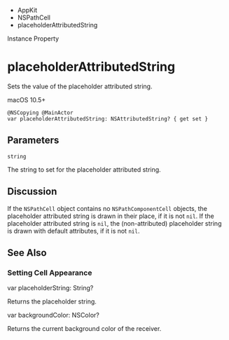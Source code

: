 

- AppKit
- NSPathCell
-  placeholderAttributedString 

Instance Property

# placeholderAttributedString

Sets the value of the placeholder attributed string.

macOS 10.5+

``` source
@NSCopying @MainActor
var placeholderAttributedString: NSAttributedString? { get set }
```

## Parameters 

`string`  

The string to set for the placeholder attributed string.

## Discussion

If the `NSPathCell` object contains no `NSPathComponentCell` objects, the placeholder attributed string is drawn in their place, if it is not `nil`. If the placeholder attributed string is `nil`, the (non-attributed) placeholder string is drawn with default attributes, if it is not `nil`.

## See Also

### Setting Cell Appearance

var placeholderString: String?

Returns the placeholder string.

var backgroundColor: NSColor?

Returns the current background color of the receiver.

